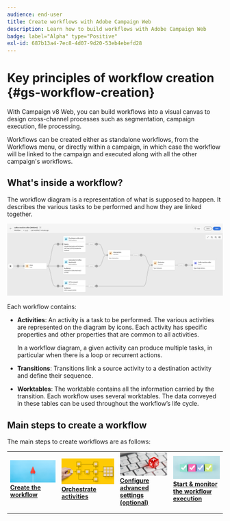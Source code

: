 ```yaml
---
audience: end-user
title: Create workflows with Adobe Campaign Web
description: Learn how to build workflows with Adobe Campaign Web
badge: label="Alpha" type="Positive"
exl-id: 687b13a4-7ec8-4d07-9d20-53eb4ebefd28
---
```


# Key principles of workflow creation {#gs-workflow-creation}

With Campaign v8 Web, you can build workflows into a visual canvas to design cross-channel processes such as segmentation, campaign execution, file processing.

Workflows can be created either as standalone workflows, from the Workflows menu, or directly within a campaign, in which case the workflow will be linked to the campaign and executed along with all the other campaign's workflows.

## What's inside a workflow?

The workflow diagram is a representation of what is supposed to happen. It describes the various tasks to be performed and how they are linked together. 

![](assets/workflow-example.png)

Each workflow contains:

* **Activities**: An activity is a task to be performed. The various activities are represented on the diagram by icons. Each activity has specific properties and other properties that are common to all activities.

    In a workflow diagram, a given activity can produce multiple tasks, in particular when there is a loop or recurrent actions.

* **Transitions**: Transitions link a source activity to a destination activity and define their sequence. 

* **Worktables**: The worktable contains all the information carried by the transition. Each workflow uses several worktables. The data conveyed in these tables can be used throughout the workflow’s life cycle.

## Main steps to create a workflow

The main steps to create workflows are as follows:

<table style="table-layout:fixed"><tr style="border: 0;">
<td>
<a href="create-workflow.md#create">
<img alt="Lead" src="assets/do-not-localize/workflow-process-1 .jpeg">
</a>
<div><a href="create-workflow.md#create"><strong>Create the workflow</strong>
</div>
<p>
</td>
<td>
<a href="create-workflow.md#build">
<img alt="Infrequent" src="assets/do-not-localize/workflow-process-2.jpeg">
</a>
<div>
<a href="create-workflow.md#build"><strong>Orchestrate activities</strong></a>
</div>
<p></td>
<td>
<a href="workflow-settings.md">
<img alt="Validation" src="assets/do-not-localize/workflow-process-3.jpeg">
</a>
<div>
<a href="workflow-settings.md"><strong>Configure advanced settings (optional)</strong></a>
</div>
<p>
</td>
<td>
<a href="start-monitor-workflows.md">
<img alt="start and monitor workflows" src="assets/do-not-localize/workflow-process-4.jpeg">
</a>
<div>
<a href="start-monitor-workflows.md"><strong>Start & monitor the workflow execution</strong></a>
</div>
<p>
</td>
</tr></table>